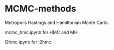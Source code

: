 # MCMC-methods
Metropolis Hastings and Hamiltonian Monte Carlo.

mcmc_hmc.ipynb for HMC and MH.

l2hmc.ipynb for l2hmc.
